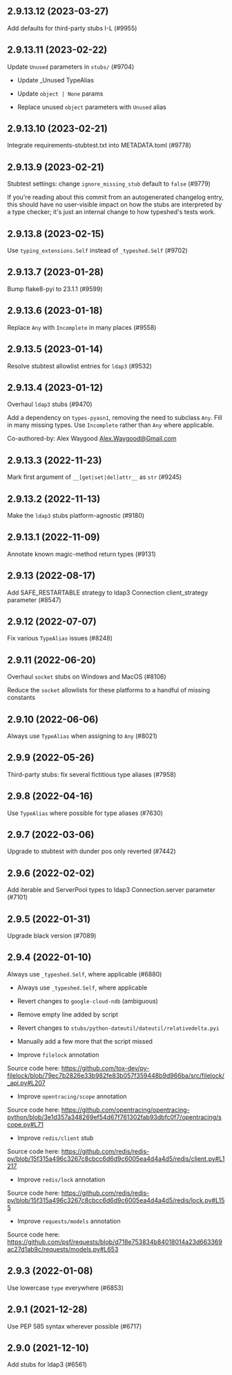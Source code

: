 ## 2.9.13.12 (2023-03-27)

Add defaults for third-party stubs I-L (#9955)

## 2.9.13.11 (2023-02-22)

Update `Unused` parameters in `stubs/` (#9704)

* Update _Unused TypeAlias

* Update `object | None` params

* Replace unused `object` parameters with `Unused` alias

## 2.9.13.10 (2023-02-21)

Integrate requirements-stubtest.txt into METADATA.toml (#9778)

## 2.9.13.9 (2023-02-21)

Stubtest settings: change `ignore_missing_stub` default to `false` (#9779)

If you're reading about this commit from an autogenerated changelog entry, this should have no user-visible impact on how the stubs are interpreted by a type checker; it's just an internal change to how typeshed's tests work.

## 2.9.13.8 (2023-02-15)

Use `typing_extensions.Self` instead of `_typeshed.Self` (#9702)

## 2.9.13.7 (2023-01-28)

Bump flake8-pyi to 23.1.1 (#9599)

## 2.9.13.6 (2023-01-18)

Replace `Any` with `Incomplete` in many places (#9558)

## 2.9.13.5 (2023-01-14)

Resolve stubtest allowlist entries for `ldap3` (#9532)

## 2.9.13.4 (2023-01-12)

Overhaul `ldap3` stubs (#9470)

Add a dependency on `types-pyasn1`, removing the need to subclass `Any`. Fill in many missing types. Use `Incomplete` rather than `Any` where applicable.

Co-authored-by: Alex Waygood <Alex.Waygood@Gmail.com>

## 2.9.13.3 (2022-11-23)

Mark first argument of `__[get|set|del]attr__` as `str` (#9245)

## 2.9.13.2 (2022-11-13)

Make the `ldap3` stubs platform-agnostic (#9180)

## 2.9.13.1 (2022-11-09)

Annotate known magic-method return types (#9131)

## 2.9.13 (2022-08-17)

Add SAFE_RESTARTABLE strategy to ldap3 Connection client_strategy parameter (#8547)

## 2.9.12 (2022-07-07)

Fix various `TypeAlias` issues (#8248)

## 2.9.11 (2022-06-20)

Overhaul `socket` stubs on Windows and MacOS (#8106)

Reduce the `socket` allowlists for these platforms to a handful of missing constants

## 2.9.10 (2022-06-06)

Always use `TypeAlias` when assigning to `Any` (#8021)

## 2.9.9 (2022-05-26)

Third-party stubs: fix several fictitious type aliases (#7958)

## 2.9.8 (2022-04-16)

Use `TypeAlias` where possible for type aliases (#7630)

## 2.9.7 (2022-03-06)

Upgrade to stubtest with dunder pos only reverted (#7442)

## 2.9.6 (2022-02-02)

Add iterable and ServerPool types to ldap3 Connection.server parameter  (#7101)

## 2.9.5 (2022-01-31)

Upgrade black version (#7089)

## 2.9.4 (2022-01-10)

Always use `_typeshed.Self`, where applicable (#6880)

* Always use `_typeshed.Self`, where applicable

* Revert changes to `google-cloud-ndb` (ambiguous)

* Remove empty line added by script

* Revert changes to `stubs/python-dateutil/dateutil/relativedelta.pyi`

* Manually add a few more that the script missed

* Improve `filelock` annotation

Source code here: https://github.com/tox-dev/py-filelock/blob/79ec7b2826e33b982fe83b057f359448b9d966ba/src/filelock/_api.py#L207

* Improve `opentracing/scope` annotation

Source code here: https://github.com/opentracing/opentracing-python/blob/3e1d357a348269ef54d67f761302fab93dbfc0f7/opentracing/scope.py#L71

* Improve `redis/client` stub

Source code here: https://github.com/redis/redis-py/blob/15f315a496c3267c8cbcc6d6d9c6005ea4d4a4d5/redis/client.py#L1217

* Improve `redis/lock` annotation

Source code here: https://github.com/redis/redis-py/blob/15f315a496c3267c8cbcc6d6d9c6005ea4d4a4d5/redis/lock.py#L155

* Improve `requests/models` annotation

Source code here: https://github.com/psf/requests/blob/d718e753834b84018014a23d663369ac27d1ab9c/requests/models.py#L653

## 2.9.3 (2022-01-08)

Use lowercase `type` everywhere (#6853)

## 2.9.1 (2021-12-28)

Use PEP 585 syntax wherever possible (#6717)

## 2.9.0 (2021-12-10)

Add stubs for ldap3 (#6561)

